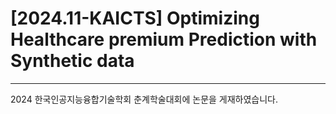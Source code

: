 # [2024.11-KAICTS] Optimizing Healthcare premium Prediction with Synthetic data

---

2024 한국인공지능융합기술학회 춘계학술대회에 논문을 게재하였습니다.
